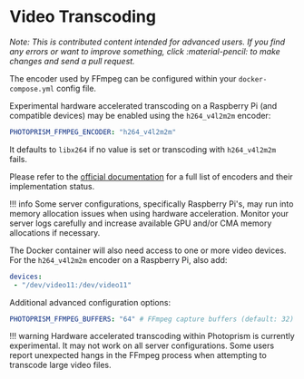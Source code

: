# Video Transcoding

*Note: This is contributed content intended for advanced users. If you find any errors or want to improve something, click :material-pencil: to make changes and send a pull request.*

The encoder used by FFmpeg can be configured within your `docker-compose.yml` config file.  

Experimental hardware accelerated transcoding on a Raspberry Pi (and compatible devices)
may be enabled using the `h264_v4l2m2m` encoder:

```yaml
PHOTOPRISM_FFMPEG_ENCODER: "h264_v4l2m2m"
```

It defaults to `libx264` if no value is set or transcoding with `h264_v4l2m2m` fails.

Please refer to the [official documentation](https://trac.ffmpeg.org/wiki/HWAccelIntro)
for a full list of encoders and their implementation status.

!!! info 
    Some server configurations, specifically Raspberry Pi's, may run into memory 
    allocation issues when using hardware acceleration. 
    Monitor your server logs carefully and increase available GPU and/or CMA memory 
    allocations if necessary. 

The Docker container will also need access to one or more video devices.
For the `h264_v4l2m2m` encoder on a Raspberry Pi, also add:
```yaml
devices:
 - "/dev/video11:/dev/video11"
```

Additional advanced configuration options:

```yaml
PHOTOPRISM_FFMPEG_BUFFERS: "64" # FFmpeg capture buffers (default: 32)
```

!!! warning
    Hardware accelerated transcoding within Photoprism is currently experimental.
    It may not work on all server configurations.
    Some users report unexpected hangs in the FFmpeg process when attempting to 
    transcode large video files. 
